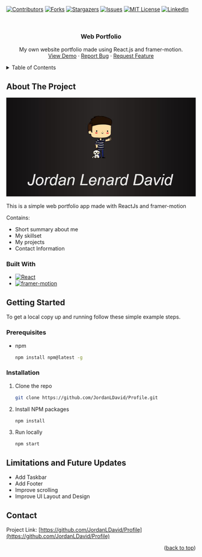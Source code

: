 <a name="readme-top"></a>
<!-- PROJECT SHIELDS -->
[![Contributors][contributors-shield]][contributors-url]
[![Forks][forks-shield]][forks-url]
[![Stargazers][stars-shield]][stars-url]
[![Issues][issues-shield]][issues-url]
[![MIT License][license-shield]][license-url]
[![LinkedIn][linkedin-shield]][linkedin-url]

<!-- PROJECT LOGO -->
<br />
<div align="center">
  <h3 align="center">Web Portfolio</h3>

  <p align="center">
    My own website portfolio made using React.js and framer-motion.
    <br />
    <a href="https://github.com/JordanLDavid/Profile">View Demo</a>
    ·
    <a href="https://github.com/JordanLDavid/Profile/issues">Report Bug</a>
    ·
    <a href="https://github.com/JordanLDavid/Profile/issues">Request Feature</a>
  </p>
</div>

<!-- TABLE OF CONTENTS -->
<details>
  <summary>Table of Contents</summary>
  <ol>
    <li>
      <a href="#about-the-project">About The Project</a>
      <ul>
        <li><a href="#built-with">Built With</a></li>
      </ul>
    </li>
    <li>
      <a href="#getting-started">Getting Started</a>
      <ul>
        <li><a href="#prerequisites">Prerequisites</a></li>
        <li><a href="#installation">Installation</a></li>
      </ul>
    </li>
    <li><a href="#Limitations-and-Future-Updates">Future Updates</a></li>
    <li><a href="#contact">Contact</a></li>
  </ol>
</details>

<!-- ABOUT THE PROJECT -->
## About The Project

[![Product Name Screen Shot][product-screenshot]](https://jordanlenarddavid.netlify.app/)

This is a simple web portfolio app made with ReactJs and framer-motion

Contains:
* Short summary about me
* My skillset
* My projects
* Contact Information

### Built With
* [![React][React.js]][React-url]
* [![framer-motion][framer.com]][framer-url]

<!-- GETTING STARTED -->
## Getting Started

To get a local copy up and running follow these simple example steps.

### Prerequisites

* npm
  ```sh
  npm install npm@latest -g
  ```

### Installation

1. Clone the repo
   ```sh
   git clone https://github.com/JordanLDavid/Profile.git
   ```
2. Install NPM packages
   ```sh
   npm install
   ```
3. Run locally
   ```sh
   npm start
   ```
<!-- FUTURE IMPROVEMENTS -->
## Limitations and Future Updates
* Add Taskbar
* Add Footer
* Improve scrolling
* Improve UI Layout and Design

<!-- CONTACT -->
## Contact
Project Link: [https://github.com/JordanLDavid/Profile](https://github.com/JordanLDavid/Profile)

<p align="right">(<a href="#readme-top">back to top</a>)</p>

<!-- MARKDOWN LINKS & IMAGES -->
<!-- https://www.markdownguide.org/basic-syntax/#reference-style-links -->
[contributors-shield]: https://img.shields.io/github/contributors/JordanLDavid/Profile.svg?style=for-the-badge
[contributors-url]: https://github.com/JordanLDavid/Profile/graphs/contributors
[forks-shield]: https://img.shields.io/github/forks/JordanLDavid/Profile.svg?style=for-the-badge
[forks-url]: https://github.com/JordanLDavid/Profile/network/members
[stars-shield]: https://img.shields.io/github/stars/JordanLDavid/Profile.svg?style=for-the-badge
[stars-url]: https://github.com/JordanLDavid/Profile/stargazers
[issues-shield]: https://img.shields.io/github/issues/JordanLDavid/Profile.svg?style=for-the-badge
[issues-url]: https://github.com/JordanLDavid/Profile/issues
[license-shield]: https://img.shields.io/github/license/JordanLDavid/Profile.svg?style=for-the-badge
[license-url]: https://github.com/JordanLDavid/Profile/blob/master/LICENSE.txt
[linkedin-shield]: https://img.shields.io/badge/-LinkedIn-black.svg?style=for-the-badge&logo=linkedin&colorB=555
[linkedin-url]: https://linkedin.com/in/JordanLenardDavid
[product-screenshot]: public/images/product-screenshot.JPG
[React.js]: https://img.shields.io/badge/React-20232A?style=for-the-badge&logo=react&logoColor=61DAFB
[React-url]: https://reactjs.org/
[framer.com]: https://img.shields.io/badge/framer-20232A?style=for-the-badge&logo=framer&logoColor=61DAFB
[framer-url]: https://framer.com/motion
